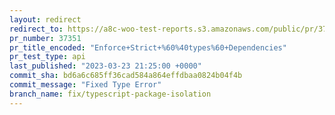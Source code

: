 ```yaml
---
layout: redirect
redirect_to: https://a8c-woo-test-reports.s3.amazonaws.com/public/pr/37351/api/index.html
pr_number: 37351
pr_title_encoded: "Enforce+Strict+%60%40types%60+Dependencies"
pr_test_type: api
last_published: "2023-03-23 21:25:00 +0000"
commit_sha: bd6a6c685ff36cad584a864effdbaa0824b04f4b
commit_message: "Fixed Type Error"
branch_name: fix/typescript-package-isolation
---
```

